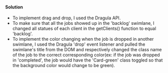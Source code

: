 #### Solution
- To implement drag and drop, I used the Dragula API.
- To make sure that all the jobs showed up in the 'backlog' swimlane, I changed all statues of each client in the getClients() function to equal 'backlog'.
- To implement the color changing when the job is dropped in another swimlane, I used the Dragula 'drop' event listener and pulled the swimlane's title from the DOM and respectively changed the class name of the job to the correct corresponding color(ex: if the job was dropped in 'completed', the job would have the 'Card-green' class toggled so that the background color would change to be green).
